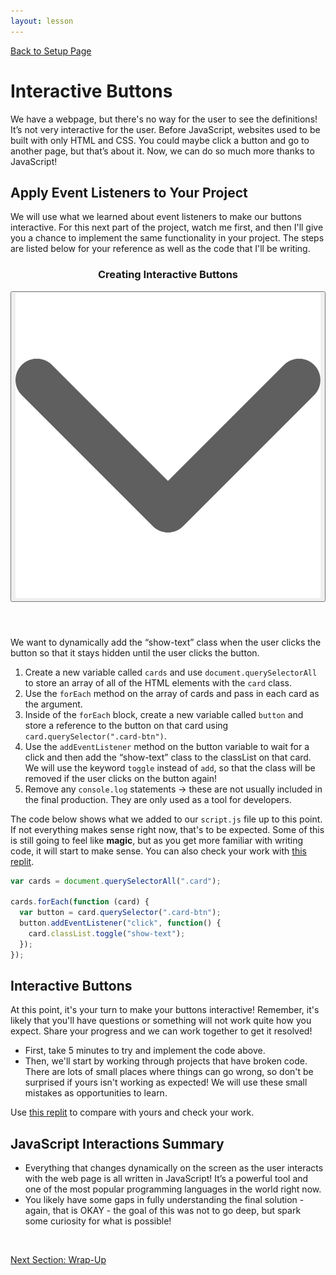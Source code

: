 ```yaml
---
layout: lesson
---
```


<a href="../">Back to Setup Page</a>

# Interactive Buttons

We have a webpage, but there's no way for the user to see the definitions! It’s not very interactive for the user. Before JavaScript, websites used to be built with only HTML and CSS. You could maybe click a button and go to another page, but that’s about it. Now, we can do so much more thanks to JavaScript!

## Apply Event Listeners to Your Project

We will use what we learned about event listeners to make our buttons interactive. For this next part of the project, watch me first, and then I'll give you a chance to implement the same functionality in your project. The steps are listed below for your reference as well as the code that I'll be writing.

<div class="expander expander-lesson">
  <header>
    <h3 class="spicy-click">Creating Interactive Buttons</h3>
    <div><button class="expander-btn"><img src="../../assets/icons/arrow.svg" alt="expander arrow icon" /></button></div>
  </header>
  <div class="hide">
    <p>We want to dynamically add the “show-text” class when the user clicks the button so that it stays hidden until the user clicks the button.</p>
    <ol>
      <li>Create a new variable called <code>cards</code> and use <code>document.querySelectorAll</code> to store an array of all of the HTML elements with the <code>card</code> class.</li>
      <li>Use the <code>forEach</code> method on the array of cards and pass in each card as the argument.</li>
      <li>Inside of the <code>forEach</code> block, create a new variable called <code>button</code> and store a reference to the button on that card using <code>card.querySelector(".card-btn")</code>.</li>
      <li>Use the <code>addEventListener</code> method on the button variable to wait for a click and then add the “show-text” class to the classList on that card. We will use the keyword <code>toggle</code> instead of <code>add</code>, so that the class will be removed if the user clicks on the button again!</li>
      <li>Remove any <code>console.log</code> statements → these are not usually included in the final production. They are only used as a tool for developers.</li>
    </ol>
  </div>
</div>

The code below shows what we added to our `script.js` file up to this point. If not everything makes sense right now, that's to be expected. Some of this is still going to feel like **magic**, but as you get more familiar with writing code, it will start to make sense. You can also check your work with <a target="blank" href="https://replit.com/@turingschool/js-newbies-checkpoint-3#index.html">this replit</a>.

```javascript
var cards = document.querySelectorAll(".card");

cards.forEach(function (card) {
  var button = card.querySelector(".card-btn");
  button.addEventListener("click", function() {
    card.classList.toggle("show-text");
  });
});
```

<div class="try-it-new">
  <h2>Interactive Buttons</h2>
  <p>At this point, it's your turn to make your buttons interactive! Remember, it's likely that you'll have questions or something will not work quite how you expect. Share your progress and we can work together to get it resolved!</p>
  <ul>
    <li>First, take 5 minutes to try and implement the code above.</li>
    <li>Then, we'll start by working through projects that have broken code. There are lots of small places where things can go wrong, so don't be surprised if yours isn't working as expected! We will use these small mistakes as opportunities to learn.</li>
  </ul>
  <p>Use <a target="blank" href="https://replit.com/@turingschool/js-newbies-checkpoint-3#index.html">this replit</a> to compare with yours and check your work.</p>
</div>

## JavaScript Interactions Summary

- Everything that changes dynamically on the screen as the user interacts with the web page is all written in JavaScript! It’s a powerful tool and one of the most popular programming languages in the world right now.
- You likely have some gaps in fully understanding the final solution - again, that is OKAY - the goal of this was not to go deep, but spark some curiosity for what is possible!
<br>

<a href="../wrap-up">Next Section: Wrap-Up</a>
